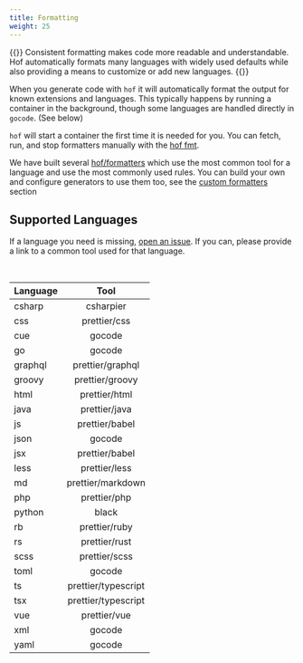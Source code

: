 ```yaml
---
title: Formatting
weight: 25
---
```


{{<lead>}}
Consistent formatting makes code more readable and understandable.
Hof automatically formats many languages with widely used defaults
while also providing a means to customize or add new languages.
{{</lead>}}

When you generate code with `hof` it will automatically format
the output for known extensions and languages.
This typically happens by running a container in the background,
though some languages are handled directly in `gocode`. (See below)

`hof` will start a container the first time it is needed for you.
You can fetch, run, and stop formatters manually with the [hof fmt](/code-generation/formatting/format-command/).

We have built several [hof/formatters](https://github.com/hofstadter-io/hof/tree/_dev/formatters)
which use the most common tool for a language and use the most commonly used rules.
You can build your own and configure generators to use them too,
see the [custom formatters](/code-generation/formatting/custom-formatters/) section



## Supported Languages

If a language you need is missing, [open an issue](https://github.com/hofstadter-io/hof/issues/new?title=hof%2Ffmt%3A%20add%20support%20for%20%3Clanguage%3E).
If you can, please provide a link to a common tool used for that language.

<br>


| Language | Tool |
|----------|:----:|
| csharp   | csharpier |
| css |     prettier/css |
| cue      | gocode |
| go       | gocode |
| graphql | prettier/graphql |
| groovy |  prettier/groovy |
| html |    prettier/html |
| java |    prettier/java |
| js |      prettier/babel |
| json     | gocode |
| jsx |     prettier/babel |
| less |    prettier/less |
| md |      prettier/markdown |
| php |     prettier/php |
| python   | black |
| rb |      prettier/ruby |
| rs |      prettier/rust |
| scss |    prettier/scss |
| toml     | gocode |
| ts |      prettier/typescript |
| tsx |     prettier/typescript |
| vue |     prettier/vue |
| xml      | gocode |
| yaml     | gocode |


